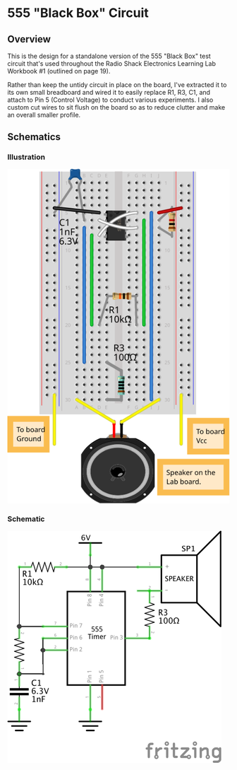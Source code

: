 # 555 "Black Box" Circuit

## Overview
This is the design for a standalone version of the 555 "Black Box" test circuit that's used throughout the Radio Shack Electronics Learning Lab Workbook #1 (outlined on page 19).

Rather than keep the untidy circuit in place on the board, I've extracted it to its own small breadboard and wired it to easily replace R1, R3, C1, and attach to Pin 5 (Control Voltage) to conduct various experiments.  I also custom cut wires to sit flush on the board so as to reduce clutter and make an overall smaller profile.

## Schematics

### Illustration

![Illustration](Designs/RS-555-BlackBox.svg "Illustration")

### Schematic

![Schematic](./Designs/RS-555-BlackBox_schem.png "Schematic")

